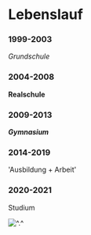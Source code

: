 # Lebenslauf

### 1999-2003

*Grundschule*

### 2004-2008

**Realschule**

### 2009-2013

***Gymnasium***

### 2014-2019

'Ausbildung + Arbeit'

### 2020-2021

Studium


![^.^](https://pfotendoctor.de/blog/katze-miaut-warum.jpg "Meow")
